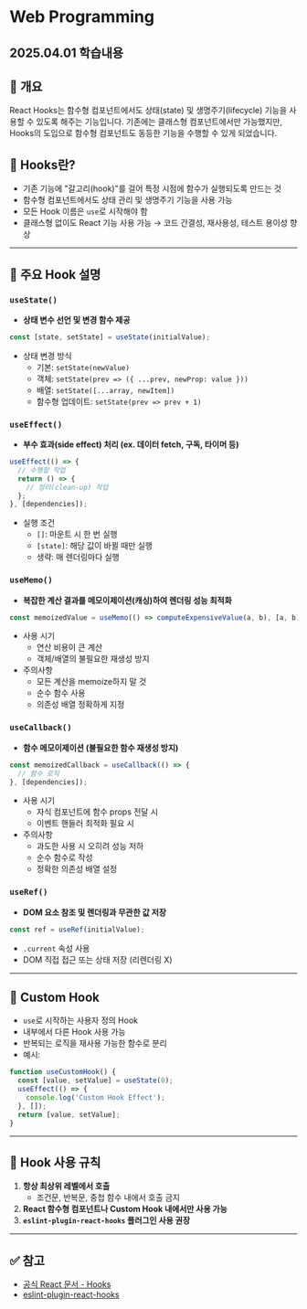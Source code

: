 # Web Programming
## 2025.04.01 학습내용

## 📌 개요
React Hooks는 함수형 컴포넌트에서도 상태(state) 및 생명주기(lifecycle) 기능을 사용할 수 있도록 해주는 기능입니다. 기존에는 클래스형 컴포넌트에서만 가능했지만, Hooks의 도입으로 함수형 컴포넌트도 동등한 기능을 수행할 수 있게 되었습니다.

## 📖 Hooks란?
- 기존 기능에 "갈고리(hook)"를 걸어 특정 시점에 함수가 실행되도록 만드는 것
- 함수형 컴포넌트에서도 상태 관리 및 생명주기 기능을 사용 가능
- 모든 Hook 이름은 `use`로 시작해야 함
- 클래스형 없이도 React 기능 사용 가능 → 코드 간결성, 재사용성, 테스트 용이성 향상

---

## 🔧 주요 Hook 설명

### `useState()`
- **상태 변수 선언 및 변경 함수 제공**
```js
const [state, setState] = useState(initialValue);
```
- 상태 변경 방식
  - 기본: `setState(newValue)`
  - 객체: `setState(prev => ({ ...prev, newProp: value }))`
  - 배열: `setState([...array, newItem])`
  - 함수형 업데이트: `setState(prev => prev + 1)`

### `useEffect()`
- **부수 효과(side effect) 처리 (ex. 데이터 fetch, 구독, 타이머 등)**
```js
useEffect(() => {
  // 수행할 작업
  return () => {
    // 정리(clean-up) 작업
  };
}, [dependencies]);
```
- 실행 조건
  - `[]`: 마운트 시 한 번 실행
  - `[state]`: 해당 값이 바뀔 때만 실행
  - 생략: 매 렌더링마다 실행

### `useMemo()`
- **복잡한 계산 결과를 메모이제이션(캐싱)하여 렌더링 성능 최적화**
```js
const memoizedValue = useMemo(() => computeExpensiveValue(a, b), [a, b]);
```
- 사용 시기
  - 연산 비용이 큰 계산
  - 객체/배열의 불필요한 재생성 방지
- 주의사항
  - 모든 계산을 memoize하지 말 것
  - 순수 함수 사용
  - 의존성 배열 정확하게 지정

### `useCallback()`
- **함수 메모이제이션 (불필요한 함수 재생성 방지)**
```js
const memoizedCallback = useCallback(() => {
  // 함수 로직
}, [dependencies]);
```
- 사용 시기
  - 자식 컴포넌트에 함수 props 전달 시
  - 이벤트 핸들러 최적화 필요 시
- 주의사항
  - 과도한 사용 시 오히려 성능 저하
  - 순수 함수로 작성
  - 정확한 의존성 배열 설정

### `useRef()`
- **DOM 요소 참조 및 렌더링과 무관한 값 저장**
```js
const ref = useRef(initialValue);
```
- `.current` 속성 사용
- DOM 직접 접근 또는 상태 저장 (리렌더링 X)

---

## 🧩 Custom Hook
- `use`로 시작하는 사용자 정의 Hook
- 내부에서 다른 Hook 사용 가능
- 반복되는 로직을 재사용 가능한 함수로 분리
- 예시:
```js
function useCustomHook() {
  const [value, setValue] = useState(0);
  useEffect(() => {
    console.log('Custom Hook Effect');
  }, []);
  return [value, setValue];
}
```

---

## 📎 Hook 사용 규칙
1. **항상 최상위 레벨에서 호출**
   - 조건문, 반복문, 중첩 함수 내에서 호출 금지
2. **React 함수형 컴포넌트나 Custom Hook 내에서만 사용 가능**
3. **`eslint-plugin-react-hooks` 플러그인 사용 권장**

---

## ✅ 참고
- [공식 React 문서 - Hooks](https://reactjs.org/docs/hooks-intro.html)
- [eslint-plugin-react-hooks](https://www.npmjs.com/package/eslint-plugin-react-hooks)
